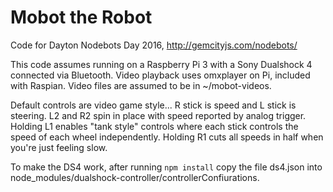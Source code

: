 Mobot the Robot
===============

Code for Dayton Nodebots Day 2016, http://gemcityjs.com/nodebots/

This code assumes running on a Raspberry Pi 3 with a Sony Dualshock 4 connected via Bluetooth. Video playback
uses omxplayer on Pi, included with Raspian. Video files are assumed to be in ~/mobot-videos.

Default controls are video game style... R stick is speed and L stick is steering. L2 and R2 spin in place with speed reported by analog trigger. Holding L1 enables "tank style" controls where each stick controls the speed of each wheel independently. Holding R1 cuts all speeds in half when you're just feeling slow. 

To make the DS4 work, after running `npm install` copy the file ds4.json into node_modules/dualshock-controller/controllerConfiurations. 
